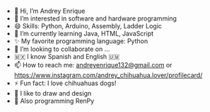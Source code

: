 - 👋 Hi, I’m Andrey Enrique
- 👀 I’m interested in software and hardware programming
- 😄 Skills: Python, Arduino, Assembly, Ladder Logic
- 🌱 I’m currently learning Java, HTML, JavaScript
- ✨ My favorite programming language: Python
- 💞️ I’m looking to collaborate on ...
- 🇲🇽 I know Spanish and English 🇺🇲
- 📫 How to reach me: andreyenrique132@gmail.com or https://www.instagram.com/andrey_chihuahua.lover/profilecard/
- ⚡ Fun fact: I love chihuahuas dogs!
- 🦐​ I like to draw and design
- 🎴 Also programming RenPy

<!---
Andrey-Enrique-GM/Andrey-Enrique-GM is a ✨ special ✨ repository because its `README.md` (this file) appears on your GitHub profile.
You can click the Preview link to take a look at your changes.
--->
